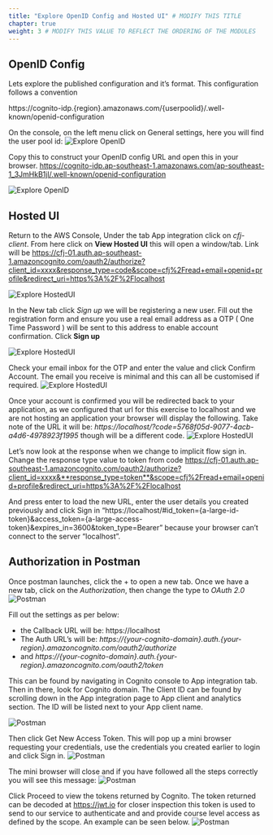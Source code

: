 ```yaml
---
title: "Explore OpenID Config and Hosted UI" # MODIFY THIS TITLE
chapter: true
weight: 3 # MODIFY THIS VALUE TO REFLECT THE ORDERING OF THE MODULES
---
```


<!-- MORE SUBMODULES CAN BE ADDED TO DIVIDE UP THE SETUP INTO SMALLER SECTIONS -->
<!-- COPY AND PASTE THIS SUBMODULE FILE, RENAME, AND CHANGE THE CONTENTS AS NECESSARY -->

## OpenID Config <!-- MODIFY THIS HEADING IF NECESSARY -->
Lets explore the published configuration and it’s format. This configuration follows a convention

https://cognito-idp.{region}.amazonaws.com/{userpoolid}/.well-known/openid-configuration

On the console, on the left menu click on General settings, here you will find the user pool id:
![Explore OpenID](images/24-explore-openid-01.png)

Copy this to construct your OpenID config URL and open this in your browser. 
https://cognito-idp.ap-southeast-1.amazonaws.com/ap-southeast-1_3JmHkB1jl/.well-known/openid-configuration

![Explore OpenID](images/25-explore-openid-02.png)

## Hosted UI

Return to the AWS Console, Under the tab App integration click on _cfj-client_. From here click on **View Hosted UI** this will open a window/tab. Link will be https://cfj-01.auth.ap-southeast-1.amazoncognito.com/oauth2/authorize?client_id=xxxx&response_type=code&scope=cfj%2Fread+email+openid+profile&redirect_uri=https%3A%2F%2Flocalhost

![Explore HostedUI](images/25-explore-hostedui-01.png)

In the New tab click _Sign up_ we will be registering a new user. Fill out the registration form and ensure you use a real email address as a OTP ( One Time Password ) will be sent to this address to enable account confirmation. Click **Sign up**

![Explore HostedUI](images/27-explore-hostedui-03.png)

Check your email inbox for the OTP and enter the value and click Confirm Account. The email you receive is minimal and this can all be customised if required.
![Explore HostedUI](images/28-explore-hostedui-04.png)

Once your account is confirmed you will be redirected back to your application, as we configured that url for this exercise to localhost and we are not hosting an application your browser will display the following.
Take note of the URL it will be: _https://localhost/?code=5768f05d-9077-4acb-a4d6-4978923f1995_ though will be a different code.
![Explore HostedUI](images/29-explore-hostedui-05.png)


Let’s now look at the response when we change to implicit flow sign in. Change the response type value to token from code 
https://cfj-01.auth.ap-southeast-1.amazoncognito.com/oauth2/authorize?client_id=xxxx&**response_type=token**&scope=cfj%2Fread+email+openid+profile&redirect_uri=https%3A%2F%2Flocalhost

And press enter to load the new URL, enter the user details you created previously and click Sign in
“https://localhost/#id_token={a-large-id-token}&access_token={a-large-access-token}&expires_in=3600&token_type=Bearer” because your browser can’t connect to the server “localhost”.


## Authorization in Postman
Once postman launches, click the + to open a new tab. Once we have a new tab, click on the _Authorization_, then change the type to _OAuth 2.0_
![Postman](images/30-postman-06.png)

Fill out the settings as per below:
- the Callback URL will be: https://localhost 
- The Auth URL’s will be: _https://{your-cognito-domain}.auth.{your-region}.amazoncognito.com/oauth2/authorize_ 
- and _https://{your-cognito-domain}.auth.{your-region}.amazoncognito.com/oauth2/token_ 

This can be found by navigating in Cognito console to App integration tab. Then in there, look for Cognito domain. The Client ID can be found by scrolling down in the App integration page to App client and analytics section. The ID will be listed next to your App client name.

![Postman](images/31-postman-07.png)

Then click Get New Access Token. This will pop up a mini browser requesting your credentials, use the credentials you created earlier to login and click Sign in.
![Postman](images/33-postman-09.png)

The mini browser will close and if you have followed all the steps correctly you will see this message:
![Postman](images/34-postman-10.png)

Click Proceed to view the tokens returned by Cognito. The token returned can be decoded at https://jwt.io for closer inspection this token is used to send to our service to authenticate and and provide course level access as defined by the scope. An example can be seen below.
![Postman](images/35-postman-11.png)
